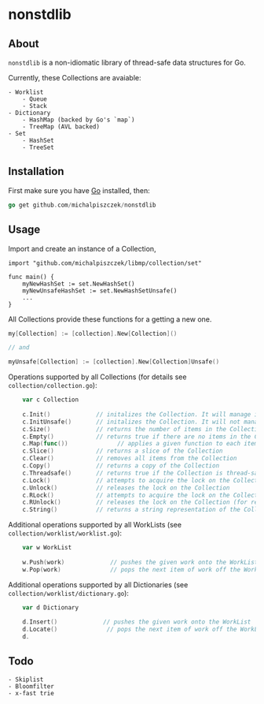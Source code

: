 # nonstdlib

## About

`nonstdlib` is a non-idiomatic library of thread-safe data structures for Go. 

Currently, these Collections are avaiable:
    
    - Worklist 
        - Queue 
        - Stack
    - Dictionary
        - HashMap (backed by Go's `map`)
        - TreeMap (AVL backed)
    - Set
        - HashSet 
        - TreeSet
       

## Installation

First make sure you have [Go](http://golang.org) installed, then:

```go
go get github.com/michalpiszczek/nonstdlib
```

## Usage

Import and create an instance of a Collection,

```golang
import "github.com/michalpiszczek/libmp/collection/set"

func main() {
    myNewHashSet := set.NewHashSet()
    myNewUnsafeHashSet := set.NewHashSetUnsafe()
    ...
}
```

All Collections provide these functions for a getting a new one.

```go
my[Collection] := [collection].New[Collection]() 

// and 

myUnsafe[Collection] := [collection].New[Collection]Unsafe()
```

Operations supported by all Collections (for details see `collection/collection.go`):

```go
    var c Collection
    
    c.Init()             // initalizes the Collection. It will manage its own thread-safety.
    c.InitUnsafe()       // initalizes the Collection. It will not manage its own thread-safety.
    c.Size()             // returns the number of items in the Collection
    c.Empty()            // returns true if there are no items in the Collection, false otherwise.
    c.Map(func())              // applies a given function to each item in the Collection.
    c.Slice()            // returns a slice of the Collection
    c.Clear()            // removes all items from the Collection
    c.Copy()             // returns a copy of the Collection
    c.Threadsafe()       // returns true if the Collection is thread-safe, false otherwise
    c.Lock()             // attempts to acquire the lock on the Collection   
    c.Unlock()           // releases the lock on the Collection
    c.RLock()            // attempts to acquire the lock on the Collection  (for reading)
    c.RUnlock()          // releases the lock on the Collection (for reading)
    c.String()           // returns a string representation of the Collection
```

Additional operations supported by all WorkLists (see `collection/worklist/worklist.go`):

```go 
    var w WorkList
    
    w.Push(work)             // pushes the given work onto the WorkList
    w.Pop(work)              // pops the next item of work off the WorkList
```

Additional operations supported by all Dictionaries (see `collection/worklist/dictionary.go`):

```go 
    var d Dictionary
    
    d.Insert()             // pushes the given work onto the WorkList
    d.Locate()              // pops the next item of work off the WorkList
    d.
```

## Todo
    - Skiplist
    - Bloomfilter
    - x-fast trie


